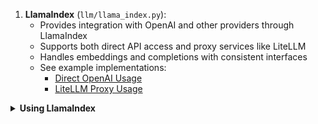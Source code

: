 
1. **LlamaIndex** (`llm/llama_index.py`):
   - Provides integration with OpenAI and other providers through LlamaIndex
   - Supports both direct API access and proxy services like LiteLLM
   - Handles embeddings and completions with consistent interfaces
   - See example implementations:
     - [Direct OpenAI Usage](../../examples/lightrag_llamaindex_direct_demo.py)
     - [LiteLLM Proxy Usage](../../examples/lightrag_llamaindex_litellm_demo.py)

<details>
<summary> <b>Using LlamaIndex</b> </summary>

LightRAG supports LlamaIndex for embeddings and completions in two ways: direct OpenAI usage or through LiteLLM proxy.

### Setup

First, install the required dependencies:
```bash
pip install llama-index-llms-litellm llama-index-embeddings-litellm
```

### Standard OpenAI Usage

```python
from lightrag_app.lightrag import LightRAG
from lightrag_app.lightrag.llm.llama_index_impl import llama_index_complete_if_cache, llama_index_embed
from llama_index.embeddings.openai import OpenAIEmbedding
from llama_index.llms.openai import OpenAI
from lightrag_app.lightrag.utils import EmbeddingFunc

# Initialize with direct OpenAI access
async def llm_model_func(prompt, system_prompt=None, history_messages=[], **kwargs):
    try:
        # Initialize OpenAI if not in kwargs
        if 'llm_instance' not in kwargs:
            llm_instance = OpenAI(
                model="gpt-4",
                api_key="your-openai-key",
                temperature=0.7,
            )
            kwargs['llm_instance'] = llm_instance

        response = await llama_index_complete_if_cache(
            kwargs['llm_instance'],
            prompt,
            system_prompt=system_prompt,
            history_messages=history_messages,
            **kwargs,
        )
        return response
    except Exception as e:
        logger.error(f"LLM request failed: {str(e)}")
        raise

# Initialize LightRAG with OpenAI
rag = LightRAG(
    working_dir="your/path",
    llm_model_func=llm_model_func,
    embedding_func=EmbeddingFunc(
        embedding_dim=1536,
        max_token_size=8192,
        func=lambda texts: llama_index_embed(
            texts,
            embed_model=OpenAIEmbedding(
                model="text-embedding-3-large",
                api_key="your-openai-key"
            )
        ),
    ),
)
```

### Using LiteLLM Proxy

1. Use any LLM provider through LiteLLM
2. Leverage LlamaIndex's embedding and completion capabilities
3. Maintain consistent configuration across services

```python
from lightrag_app.lightrag import LightRAG
from lightrag_app.lightrag.llm.llama_index_impl import llama_index_complete_if_cache, llama_index_embed
from llama_index.llms.litellm import LiteLLM
from llama_index.embeddings.litellm import LiteLLMEmbedding
from lightrag_app.lightrag.utils import EmbeddingFunc

# Initialize with LiteLLM proxy
async def llm_model_func(prompt, system_prompt=None, history_messages=[], **kwargs):
    try:
        # Initialize LiteLLM if not in kwargs
        if 'llm_instance' not in kwargs:
            llm_instance = LiteLLM(
                model=f"openai/{settings.LLM_MODEL}",  # Format: "provider/model_name"
                api_base=settings.LITELLM_URL,
                api_key=settings.LITELLM_KEY,
                temperature=0.7,
            )
            kwargs['llm_instance'] = llm_instance

        response = await llama_index_complete_if_cache(
            kwargs['llm_instance'],
            prompt,
            system_prompt=system_prompt,
            history_messages=history_messages,
            **kwargs,
        )
        return response
    except Exception as e:
        logger.error(f"LLM request failed: {str(e)}")
        raise

# Initialize LightRAG with LiteLLM
rag = LightRAG(
    working_dir="your/path",
    llm_model_func=llm_model_func,
    embedding_func=EmbeddingFunc(
        embedding_dim=1536,
        max_token_size=8192,
        func=lambda texts: llama_index_embed(
            texts,
            embed_model=LiteLLMEmbedding(
                model_name=f"openai/{settings.EMBEDDING_MODEL}",
                api_base=settings.LITELLM_URL,
                api_key=settings.LITELLM_KEY,
            )
        ),
    ),
)
```

### Environment Variables

For OpenAI direct usage:
```bash
OPENAI_API_KEY=your-openai-key
```

For LiteLLM proxy:
```bash
# LiteLLM Configuration
LITELLM_URL=http://litellm:4000
LITELLM_KEY=your-litellm-key

# Model Configuration
LLM_MODEL=gpt-4
EMBEDDING_MODEL=text-embedding-3-large
EMBEDDING_MAX_TOKEN_SIZE=8192
```

### Key Differences
1. **Direct OpenAI**:
   - Simpler setup
   - Direct API access
   - Requires OpenAI API key

2. **LiteLLM Proxy**:
   - Model provider agnostic
   - Centralized API key management
   - Support for multiple providers
   - Better cost control and monitoring

</details>
